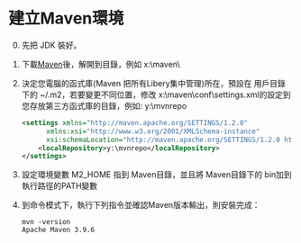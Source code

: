 # 建立Maven環境

0. 先把 JDK 裝好。

1. 下載[Maven](http://maven.apache.org/download.html)後，解開到目錄，例如 x:\maven\

2. 決定您電腦的函式庫(Maven 把所有Libery集中管理)所在，預設在 用戶目錄下的 ~/.m2，若要變更不同位置，修改 x:\maven\conf\settings.xml的<localRepository>設定到您存放第三方函式庫的目錄，例如: y:\mvnrepo

    ```xml
    <settings xmlns="http://maven.apache.org/SETTINGS/1.2.0"
          xmlns:xsi="http://www.w3.org/2001/XMLSchema-instance"
          xsi:schemaLocation="http://maven.apache.org/SETTINGS/1.2.0 http://maven.apache.org/xsd/settings-1.2.0.xsd">
        <localRepository>y:\mvnrepo</localRepository>
    </settings>
    ```
3. 設定環境變數 M2_HOME 指到 Maven目錄，並且將 Maven目錄下的 bin加到執行路徑的PATH變數

4. 到命令模式下，執行下列指令並確認Maven版本輸出，則安裝完成：

    ```shell
    mvn -version
    Apache Maven 3.9.6
    ```

